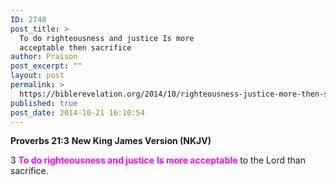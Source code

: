 ```yaml
---
ID: 2748
post_title: >
  To do righteousness and justice Is more
  acceptable then sacrifice
author: Praison
post_excerpt: ""
layout: post
permalink: >
  https://biblerevelation.org/2014/10/righteousness-justice-more-then-sacrifice/
published: true
post_date: 2014-10-21 16:10:54
---
```

<strong>Proverbs 21:3</strong>
<strong> New King James Version (NKJV)</strong>

3 <strong><span style="color: #ff00ff;">To do righteousness and justice</span></strong>
<strong><span style="color: #ff00ff;"> Is more acceptable</span></strong> to the Lord than sacrifice.